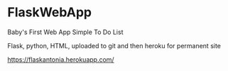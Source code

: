 # FlaskWebApp
Baby's First Web App
Simple To Do List

Flask, python, HTML, uploaded to git and then heroku for permanent site

https://flaskantonia.herokuapp.com/
